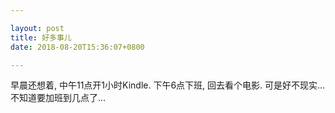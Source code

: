 ```yaml
---

layout: post
title: 好多事儿
date: 2018-08-20T15:36:07+0800

---
```


早晨还想着, 中午11点开1小时Kindle. 下午6点下班, 回去看个电影. 可是好不现实... 不知道要加班到几点了...
